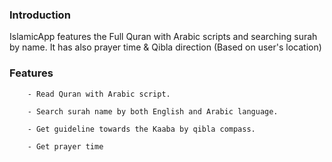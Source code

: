 ### Introduction
IslamicApp features the Full Quran with Arabic scripts and searching surah by name. It has also prayer time & Qibla direction (Based on user's location)

### Features

        - Read Quran with Arabic script.

        - Search surah name by both English and Arabic language.

        - Get guideline towards the Kaaba by qibla compass.

        - Get prayer time



